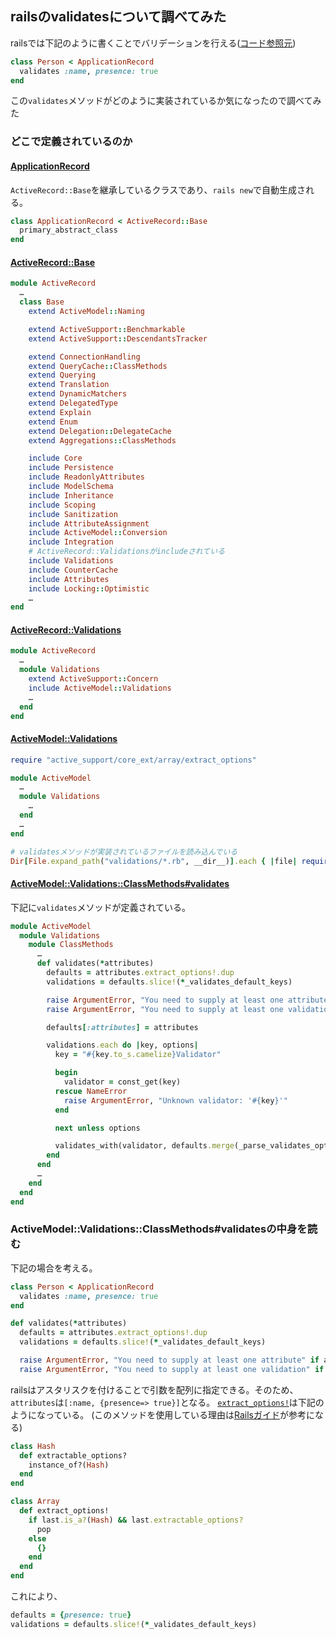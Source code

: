 ## railsのvalidatesについて調べてみた

railsでは下記のように書くことでバリデーションを行える([コード参照元](https://railsguides.jp/active_record_validations.html#%E3%83%90%E3%83%AA%E3%83%87%E3%83%BC%E3%82%B7%E3%83%A7%E3%83%B3%E3%81%AE%E6%A6%82%E8%A6%81
))
```ruby
class Person < ApplicationRecord
  validates :name, presence: true
end
```

この`validates`メソッドがどのように実装されているか気になったので調べてみた

### どこで定義されているのか
#### [ApplicationRecord](https://github.com/rails/rails/blob/main/railties/lib/rails/generators/rails/app/templates/app/models/application_record.rb.tt)
`ActiveRecord::Base`を継承しているクラスであり、`rails new`で自動生成される。
```ruby
class ApplicationRecord < ActiveRecord::Base
  primary_abstract_class
end
```

#### [ActiveRecord::Base](https://github.com/rails/rails/blob/66099147482ea431febf20936cec903f197d24be/activerecord/lib/active_record/base.rb)

```ruby
module ActiveRecord
  …
  class Base
    extend ActiveModel::Naming

    extend ActiveSupport::Benchmarkable
    extend ActiveSupport::DescendantsTracker

    extend ConnectionHandling
    extend QueryCache::ClassMethods
    extend Querying
    extend Translation
    extend DynamicMatchers
    extend DelegatedType
    extend Explain
    extend Enum
    extend Delegation::DelegateCache
    extend Aggregations::ClassMethods

    include Core
    include Persistence
    include ReadonlyAttributes
    include ModelSchema
    include Inheritance
    include Scoping
    include Sanitization
    include AttributeAssignment
    include ActiveModel::Conversion
    include Integration
    # ActiveRecord::Validationsがincludeされている
    include Validations
    include CounterCache
    include Attributes
    include Locking::Optimistic
    …
end
```

#### [ActiveRecord::Validations](https://github.com/rails/rails/blob/66099147482ea431febf20936cec903f197d24be/activerecord/lib/active_record/validations.rb)
```ruby
module ActiveRecord
  …
  module Validations
    extend ActiveSupport::Concern
    include ActiveModel::Validations
    …
  end
end
```


#### [ActiveModel::Validations](https://github.com/rails/rails/blob/66099147482ea431febf20936cec903f197d24be/activemodel/lib/active_model/validations.rb)

```ruby
require "active_support/core_ext/array/extract_options"

module ActiveModel
  …
  module Validations
    …
  end
  …
end

# validatesメソッドが実装されているファイルを読み込んでいる
Dir[File.expand_path("validations/*.rb", __dir__)].each { |file| require file }
```

#### [ActiveModel::Validations::ClassMethods#validates](https://github.com/rails/rails/blob/66099147482ea431febf20936cec903f197d24be/activemodel/lib/active_model/validations/validates.rb#L106-L128)
下記に`validates`メソッドが定義されている。

```ruby
module ActiveModel
  module Validations
    module ClassMethods
      …
      def validates(*attributes)
        defaults = attributes.extract_options!.dup
        validations = defaults.slice!(*_validates_default_keys)

        raise ArgumentError, "You need to supply at least one attribute" if attributes.empty?
        raise ArgumentError, "You need to supply at least one validation" if validations.empty?

        defaults[:attributes] = attributes

        validations.each do |key, options|
          key = "#{key.to_s.camelize}Validator"

          begin
            validator = const_get(key)
          rescue NameError
            raise ArgumentError, "Unknown validator: '#{key}'"
          end

          next unless options

          validates_with(validator, defaults.merge(_parse_validates_options(options)))
        end
      end
      …
    end
  end
end
```

### ActiveModel::Validations::ClassMethods#validatesの中身を読む

下記の場合を考える。
```ruby
class Person < ApplicationRecord
  validates :name, presence: true
end
```

```ruby
def validates(*attributes)
  defaults = attributes.extract_options!.dup
  validations = defaults.slice!(*_validates_default_keys)

  raise ArgumentError, "You need to supply at least one attribute" if attributes.empty?
  raise ArgumentError, "You need to supply at least one validation" if validations.empty?
```

railsはアスタリスクを付けることで引数を配列に指定できる。そのため、`attributes`は`[:name, {presence=> true}]`となる。
[`extract_options!`](https://github.com/rails/rails/blob/main/activesupport/lib/active_support/core_ext/array/extract_options.rb)は下記のようになっている。
(このメソッドを使用している理由は[Railsガイド](https://railsguides.jp/active_support_core_extensions.html#%E3%82%AA%E3%83%97%E3%82%B7%E3%83%A7%E3%83%B3%E3%81%AE%E5%B1%95%E9%96%8B)が参考になる)

```ruby
class Hash
  def extractable_options?
    instance_of?(Hash)
  end
end

class Array
  def extract_options!
    if last.is_a?(Hash) && last.extractable_options?
      pop
    else
      {}
    end
  end
end
```

これにより、
```ruby
defaults = {presence: true}
validations = defaults.slice!(*_validates_default_keys)
```
